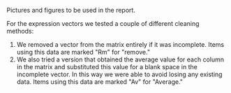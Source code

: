Pictures and figures to be used in the report. 

For the expression vectors we tested a couple of different cleaning methods:
1. We removed a vector from the matrix entirely if it was incomplete. Items using this data are marked "Rm" for "remove."
2. We also tried a version that obtained the average value for each column in the matrix and substituted this value for a blank space in the incomplete vector. In this way we were able to avoid losing any existing data. Items using this data are marked "Av" for "Average."

